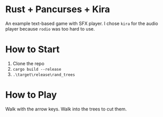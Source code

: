 # Rust + Pancurses + Kira
An example text-based game with SFX player.
I chose `kira` for the audio player because `rodio` was too hard to use.

# How to Start
1. Clone the repo
2. `cargo build --release`
3. `.\target\release\rand_trees`

# How to Play
Walk with the arrow keys.  Walk into the trees to cut them.
